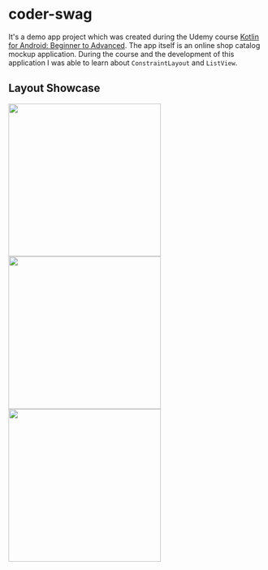 # coder-swag

It's a demo app project which was created during the Udemy course [Kotlin for Android: Beginner to Advanced](https://www.udemy.com/course/devslopes-android-kotlin/).
The app itself is an online shop catalog mockup application. During the course and the development of this application I was able to learn about `ConstraintLayout` and `ListView`.

## Layout Showcase

<p float="left">
  <img src="https://user-images.githubusercontent.com/18353152/209399384-d81b4cf3-597c-4196-9719-b7cc820388f6.png" width="300"/>
  <img src="https://user-images.githubusercontent.com/18353152/209399390-ef6c5022-53a7-420e-92be-481821c61c46.png" width="300"/>
  <img src="https://user-images.githubusercontent.com/18353152/209399396-95c4c969-5bcf-4ddd-9635-d66b90022e22.png" width="300"/>
</p>
